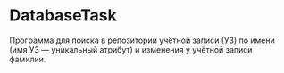 # DatabaseTask

Программа для поиска в репозитории учётной записи (УЗ) по имени (имя УЗ — уникальный атрибут) и          изменения у учётной записи фамилии.